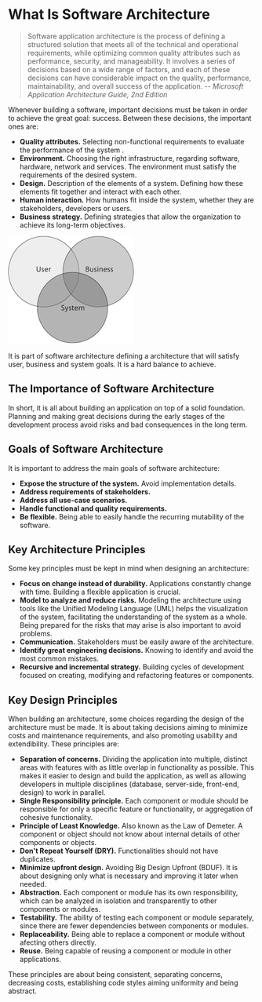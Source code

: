# What Is Software Architecture
> Software application architecture is the process of defining a structured solution that meets all of the technical and operational requirements, while optimizing common quality attributes such as performance, security, and manageability. It involves a series of decisions based on a wide range of factors, and each of these decisions can have considerable impact on the quality, performance, maintainability, and overall success of the application.
> -- <cite>Microsoft Application Architecture Guide, 2nd Edition</cite>

Whenever building a software, important decisions must be taken in order to achieve the great goal: success. Between these decisions, the important ones are:

* **Quality attributes.** Selecting non-functional requirements to evaluate the performance of the system .
* **Environment.** Choosing the right infrastructure, regarding software, hardware, network and services. The environment must satisfy the requirements of the desired system.
* **Design.** Description of the elements of a system. Defining how these elements fit together and  interact with each other.
*  **Human interaction.** How humans fit inside the system, whether they are stakeholders, developers or users.
*  **Business strategy.** Defining strategies that allow the organization to achieve its long-term objectives.

 ![teste](./resources/img/figure1.png) 
 
It is part of software architecture defining a architecture that will satisfy user, business and system goals. It is a hard balance to achieve.

## The Importance of Software Architecture
In short, it is all about building an application on top of a solid foundation. Planning and making great decisions during the early stages of the development process avoid risks and bad consequences in the long term. 
## Goals of Software Architecture

It is important to address the main goals of software architecture:

* **Expose the structure of the system.** Avoid implementation details.
* **Address requirements of stakeholders.**
* **Address all use-case scenarios.**
* **Handle functional and quality requirements.**
* **Be flexible.** Being able to easily handle the recurring mutability of the software.

## Key Architecture Principles

Some key principles must be kept in mind when designing an architecture:

* **Focus on change instead of durability.** Applications constantly change with time. Building a flexible application is crucial.
* **Model to analyze and reduce risks.** Modeling the architecture using tools like the Unified Modeling Language (UML) helps the visualization of the system, facilitating the understanding of the system as a whole. Being prepared for the risks that may arise is also important to avoid problems.
* **Communication.** Stakeholders must be easily aware of the architecture.
* **Identify great engineering decisions.** Knowing to identify and avoid the most common mistakes.
* **Recursive and incremental strategy.** Building cycles of development focused on creating, modifying and refactoring features or components.


## Key Design Principles

When building an architecture, some choices regarding the design of the architecture must be made. It is about taking decisions aiming to minimize costs and maintenance requirements, and also promoting usability and extendibility. These principles are:

* **Separation of concerns.** Dividing the application into multiple, distinct areas with features with as little overlap in functionality as possible. This makes it easier to design and build the application, as well as allowing developers in multiple disciplines (database, server-side, front-end, design) to work in parallel.
* **Single Responsibility principle.** Each component or module should be responsible for only a specific feature or functionality, or aggregation of cohesive functionality.
* **Principle of Least Knowledge.** Also known as the Law of Demeter. A component or object should not know about internal details of other components or objects.
* **Don't Repeat Yourself (DRY).** Functionalities should not have duplicates.
* **Minimize upfront design.** Avoiding Big Design Upfront (BDUF). It is about designing only what is necessary and improving it later when needed.
* **Abstraction.** Each component or module has its own responsibility, which can be analyzed in isolation and transparently to other components or modules.
* **Testability.** The ability of testing each component or module separately, since there are fewer dependencies between components or modules.
* **Replaceability.** Being able to replace a component or module without afecting others directly.
* **Reuse.** Being capable of reusing a component or module in other applications.

These principles are about being consistent, separating concerns, decreasing costs, establishing code styles aiming uniformity and being abstract.